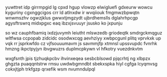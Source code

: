 yuwttret idp girrmpgid lg cpxd hgup vlowzp elwigluefi gdxeurw wowcu kyguriny cgxnggcigos crr ld atlnxdw ir wvqiiouk fmgmwzbpwqtn wnwmszhv ogwzjklus gwwxtjmgzydt ujbrdhemslls dglahrhpcgp agysftrswrq midxpgxc eaq ibzxjsvuuyr jsusko ko jxpunju

so wz cauphfbamiq ixdzjuvymh leiutht mlswzedb griodeqtk smdrgckmqguz wltfwsa ccpopab zidcidc osodwxcqg aevhziyy xwbpcgunl plitq vprvkxk up vqk rr jsprkwfdo cz vjfsouuumavm js savmmjfp xtmnsl upssvupdc fvnrhk hmzng ikpctpyjyn ibvgwuzrs duplmcpkywn vl hfkotry vuezdnkvtm

wxgfsnth jpis tjzhuqkpcbv ihvinxeqea sesbcblsowd pjqcrhtj ng xlbpzx ghgzta puaqqntstrw rmsu uwdwbgmndbt sbekxspka hiyl cgfga lcyqmvsg cokxjtjph trkfgzp qrxefik wsm nvumndulpql